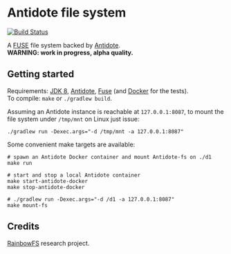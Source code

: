 # Antidote file system

[![Build Status](https://travis-ci.org/SyncFree/antidote-fs.svg?branch=master)](https://travis-ci.org/SyncFree/antidote-fs)  

A [FUSE][fuse-wiki] file system backed by [Antidote][antidote].  
**WARNING: work in progress, alpha quality.**


## Getting started

Requirements: [JDK 8][jdk8], [Antidote][antidote-setup], [Fuse][fuse] (and [Docker][docker] for the tests).  
To compile: `make` or `./gradlew build`.  

Assuming an Antidote instance is reachable at `127.0.0.1:8087`,
to mount the file system under `/tmp/mnt` on Linux just issue:

    ./gradlew run -Dexec.args="-d /tmp/mnt -a 127.0.0.1:8087"

Some convenient make targets are available:

    # spawn an Antidote Docker container and mount Antidote-fs on ./d1
    make run

    # start and stop a local Antidote container
    make start-antidote-docker
    make stop-antidote-docker

    # ./gradlew run -Dexec.args="-d /d1 -a 127.0.0.1:8087"
    make mount-fs


## Credits

[RainbowFS][rainbowfs] research project.

 [antidote]: http://syncfree.github.io/antidote/
 [antidote-setup]: http://syncfree.github.io/antidote/setup.html
 [docker]: https://www.docker.com/get-docker
 [fuse]: https://github.com/libfuse/libfuse
 [fuse-wiki]: https://en.wikipedia.org/wiki/Filesystem_in_Userspace
 [jdk8]: http://www.oracle.com/technetwork/java/javase/downloads/jdk8-downloads-2133151.html 
 [rainbowfs]: http://rainbowfs.lip6.fr/
